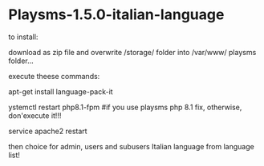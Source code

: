 # Playsms-1.5.0-italian-language

to install: 

download as zip file and overwrite /storage/ folder into /var/www/ playsms folder...

execute theese commands:

apt-get install language-pack-it

ystemctl restart php8.1-fpm #if you use playsms php 8.1 fix, otherwise, don'execute it!!!

service apache2 restart


then choice for admin, users and subusers Italian language from language list!
